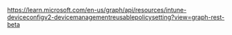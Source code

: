 https://learn.microsoft.com/en-us/graph/api/resources/intune-deviceconfigv2-devicemanagementreusablepolicysetting?view=graph-rest-beta